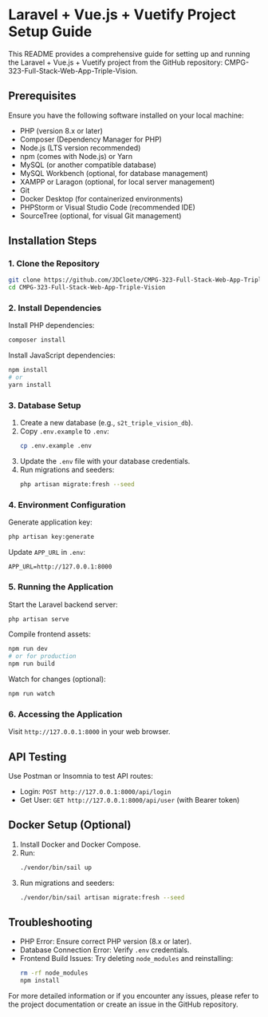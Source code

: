 # Laravel + Vue.js + Vuetify Project Setup Guide

This README provides a comprehensive guide for setting up and running the Laravel + Vue.js + Vuetify project from the GitHub repository: CMPG-323-Full-Stack-Web-App-Triple-Vision.

## Prerequisites

Ensure you have the following software installed on your local machine:

- PHP (version 8.x or later)
- Composer (Dependency Manager for PHP)
- Node.js (LTS version recommended)
- npm (comes with Node.js) or Yarn
- MySQL (or another compatible database)
- MySQL Workbench (optional, for database management)
- XAMPP or Laragon (optional, for local server management)
- Git
- Docker Desktop (for containerized environments)
- PHPStorm or Visual Studio Code (recommended IDE)
- SourceTree (optional, for visual Git management)

## Installation Steps

### 1. Clone the Repository

```bash
git clone https://github.com/JDCloete/CMPG-323-Full-Stack-Web-App-Triple-Vision.git
cd CMPG-323-Full-Stack-Web-App-Triple-Vision
```

### 2. Install Dependencies

Install PHP dependencies:
```bash
composer install
```

Install JavaScript dependencies:
```bash
npm install
# or
yarn install
```

### 3. Database Setup

1. Create a new database (e.g., `s2t_triple_vision_db`).
2. Copy `.env.example` to `.env`:
   ```bash
   cp .env.example .env
   ```
3. Update the `.env` file with your database credentials.
4. Run migrations and seeders:
   ```bash
   php artisan migrate:fresh --seed
   ```

### 4. Environment Configuration

Generate application key:
```bash
php artisan key:generate
```

Update `APP_URL` in `.env`:
```
APP_URL=http://127.0.0.1:8000
```

### 5. Running the Application

Start the Laravel backend server:
```bash
php artisan serve
```

Compile frontend assets:
```bash
npm run dev
# or for production
npm run build
```

Watch for changes (optional):
```bash
npm run watch
```

### 6. Accessing the Application

Visit `http://127.0.0.1:8000` in your web browser.

## API Testing

Use Postman or Insomnia to test API routes:

- Login: `POST http://127.0.0.1:8000/api/login`
- Get User: `GET http://127.0.0.1:8000/api/user` (with Bearer token)

## Docker Setup (Optional)

1. Install Docker and Docker Compose.
2. Run:
   ```bash
   ./vendor/bin/sail up
   ```
3. Run migrations and seeders:
   ```bash
   ./vendor/bin/sail artisan migrate:fresh --seed
   ```

## Troubleshooting

- PHP Error: Ensure correct PHP version (8.x or later).
- Database Connection Error: Verify `.env` credentials.
- Frontend Build Issues: Try deleting `node_modules` and reinstalling:
  ```bash
  rm -rf node_modules
  npm install
  ```

For more detailed information or if you encounter any issues, please refer to the project documentation or create an issue in the GitHub repository.
